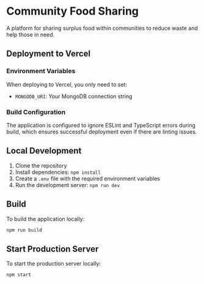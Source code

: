 # Community Food Sharing

A platform for sharing surplus food within communities to reduce waste and help those in need.

## Deployment to Vercel

### Environment Variables

When deploying to Vercel, you only need to set:

- `MONGODB_URI`: Your MongoDB connection string

### Build Configuration

The application is configured to ignore ESLint and TypeScript errors during build, which ensures successful deployment even if there are linting issues.

## Local Development

1. Clone the repository
2. Install dependencies: `npm install`
3. Create a `.env` file with the required environment variables
4. Run the development server: `npm run dev`

## Build

To build the application locally:

```bash
npm run build
```

## Start Production Server

To start the production server locally:

```bash
npm start
```
